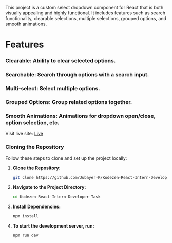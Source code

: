 This project is a custom select dropdown component for React that is both visually appealing and highly functional. It includes features such as search functionality, clearable selections, multiple selections, grouped options, and smooth animations.

# Features
 ### Clearable: Ability to clear selected options.
 ### Searchable: Search through options with a search input.
 ### Multi-select: Select multiple options.
 ### Grouped Options: Group related options together.
 ### Smooth Animations: Animations for dropdown open/close, option selection, etc.

 Visit live site: [Live](https://kodezen-task-by-jubayer.netlify.app/)


### Cloning the Repository

Follow these steps to clone and set up the project locally:

1. **Clone the Repository:**
   ```bash
   git clone https://github.com/Jubayer-K/Kodezen-React-Intern-Developer-Task.git


2. **Navigate to the Project Directory:**
   ```bash
   cd Kodezen-React-Intern-Developer-Task

3. **Install Dependencies:**
   ```bash
   npm install
   
4. **To start the development server, run:**
   ```bash
   npm run dev

